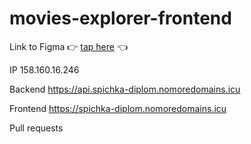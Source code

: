 # movies-explorer-frontend


Link to Figma :point_right: [tap here](https://www.figma.com/file/iKUTTIVz2JJ4zaqDzsG7V7/Diploma-SpichkaXD?node-id=891%3A3857) :point_left:


IP 158.160.16.246

Backend  https://api.spichka-diplom.nomoredomains.icu

Frontend  https://spichka-diplom.nomoredomains.icu

Pull requests 